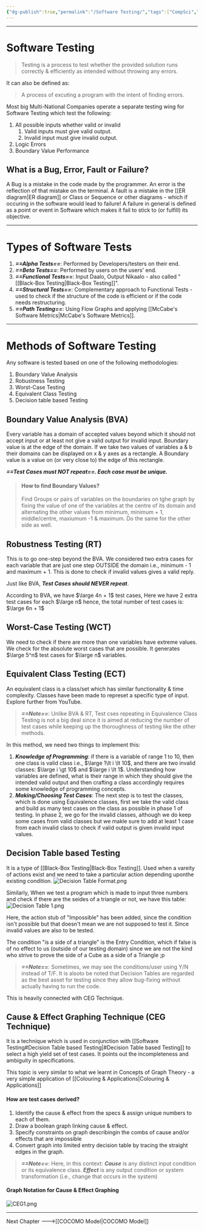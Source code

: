 ```yaml
---
{"dg-publish":true,"permalink":"/Software Testing/","tags":["CompSci","Software-Development"]}
---
```


---
# Software Testing
> Testing is a process to test whether the provided solution runs correctly & efficiently as intended without throwing any errors.

It can also be defined as:
> A process of excuting a program with the intent of finding errors.

Most big Multi-National Companies operate a separate testing wing for Software Testing which test the following:
1. All possible inputs whether valid or invalid
	1. Valid inputs must give valid output.
	2. Invalid input must give invalid output.
2. Logic Errors
3. Boundary Value Performance

## What is a Bug, Error, Fault or Failure?
A Bug is a mistake in the code made by the programmer.
An error is the reflection of that mistake on the terminal.
A fault is a mistake in the [[ER diagram\|ER diagram]] or Class or Sequence or other diagrams - which if occuring in the software would lead to failure! A failure in general is defined as a point or event in Software which makes it fail to stick to (or fulfill) its objective.

---
# Types of Software Tests
1. ***==Alpha Tests==***: Performed by Developers/testers on their end.
2. ***==Beta Tests==***: Performed by users on the users' end.
3. ***==Functional Tests==***: Input Daalo, Output Nikaalo - also called "[[Black-Box Testing\|Black-Box Testing]]".
4. ***==Structural Tests==***: Complementary approach to Functional Tests - used to check if the structure of the code is efficient or if the code needs restructuring.
5. ***==Path Testing==***: Using Flow Graphs and applying [[McCabe's Software Metrics\|McCabe's Software Metrics]].

---
# Methods of Software Testing
Any software is tested based on one of the following methodologies:
1. Boundary Value Analysis
2. Robustness Testing
3. Worst-Case Testing
4. Equivalent Class Testing
5. Decision table based Testing

## Boundary Value Analysis (BVA)
Every variable has a domain of accepted values beyond which it should not accept input or at least not give a valid output for invalid input. Boundary value is at the edge of the domain. If we take two values of variables a & b their domains can be displayed on x & y axes as a rectangle.
A Boundary value is a value on (or very close to) the edge of this rectangle.

***==Test Cases must NOT repeat==. Each case must be unique.***

> #### How to find Boundary Values?
> Find Groups or pairs of variables on the boundaries on tghe graph by fixing the value of one of the variables at the centre of its domain and alternating the other values from minimum, minimum + 1, middle/centre, maxiumum -1 & maximum.
> Do the same for the other side as well.

## Robustness Testing (RT)
This is to go one-step beyond the BVA. We considered two extra cases for each variable that are just one step OUTSIDE the domain i.e., minimum - 1 and maximum + 1.
This is done to check if invalid values gives a valid reply.

Just like BVA, ***Test Cases should NEVER repeat***.

According to BVA, we have $\large 4n + 1$ test cases,
Here we have 2 extra test cases for each $\large n$ hence, the total number of test cases is: $\large 6n + 1$

## Worst-Case Testing (WCT)
We need to check if there are more than one variables have extreme values. We check for the absolute worst cases that are possible.
It generates $\large 5^n$ test cases for $\large n$ variables.

## Equivalent Class Testing (ECT)
An equivalent class is a class/set which has similar functionality & time complexity. 
Classes have been made to represet a specific type of input.
Explore further from YouTube.

> ***==Note==***: Unlike BVA & RT, Test cses repeating in Equivalence Class Testing is not a big deal since it is aimed at reducing the number of test cases while keeping up the thoroughness of testing like the other methods.

In this method, we need two things to implement this:
1. ***Knowledge of Programming***: if there is a variable of range 1 to 10, then one class is valid class i.e., $\large 1\lt i \lt 10$, and there are two invalid classes: $\large i \gt 10$ and $\large i \lt 1$. Understanding how variables are defined, what is their range in which they should give the intended valid output and then crafting a class accordingly requires some knowledge of programming concepts.
2. ***Making/Choosing Test Cases***: The next step is to test the classes, which is done using Equivalence classes, first we take the valid class and build as many test cases on the class as possible in phase 1 of testing. In phase 2, we go for the invalid classes, although we do keep some cases from valid classes but we makle sure to add at least 1 case from each invalid class to check if valid output is given invalid input values.

## Decision Table based Testing
It is a type of [[Black-Box Testing\|Black-Box Testing]].
Used when a vareity of actions exist and we need to take a particular action depending uponthe existing condition.
![Decision Table Format.png](/img/user/Vaulted%20Images/Decision%20Table%20Format.png)

Similarly,
When we test a program which is made to input three numbers and check if there are the seides of a triangle or not, we have this table:
![Decision Table 1.png](/img/user/Vaulted%20Images/Decision%20Table%201.png)
 
Here, the action stub of "Impossible" has been added, since the condition isn't possible but that doesn't mean we are not supposed to test it. Since invalid values are also to be tested.

The condition "is a side of a triangle" is the Entry Condition, which if false is of no effect to us (outside of our testing domain) since we are not the kind who strive to prove the side of a Cube as a side of a Triangle ;p

> ***==Note==***: Sometimes, we may see the conditions/user using Y/N instead of T/F.
> It is alsoto be noted that Decision Tables are regarded as the best asset for testing since they allow bug-fixing without actually having to run the code. 

This is heavily connected with CEG Technique.
## Cause & Effect Graphing Technique (CEG Technique)
It is a technique which is used in conjunction with [[Software Testing#Decision Table based Testing\|#Decision Table based Testing]] to select a high yield set of test cases.
It points out the incompleteness and ambiguity in specifications.

This topic is very similar to what we learnt in Concepts of Graph Theory - a very simple application of [[Colouring & Applications\|Colouring & Applications]]
#### How are test cases derived?
1. Identify the cause & effect from the specs & assign unique numbers to each of them.
2. Draw a boolean graph linking cause & effect.
3. Specify constraints on graph describingin the combs of cause and/or effects that are impossible
4. Convert graph into limited entry decision table by tracing the straight edges in the graph.

> ***==Note==***: Here, in this context:
> ***Cause*** is any distinct input condition or its equivalence class. 
> ***Effect*** is any output condition or system transformation (i.e., change that occurs in the system)

#### Graph Notation for Cause & Effect Graphing
![CEG1.png](/img/user/Vaulted%20Images/CEG1.png)

---
Next Chapter --->[[COCOMO Model\|COCOMO Model]]
